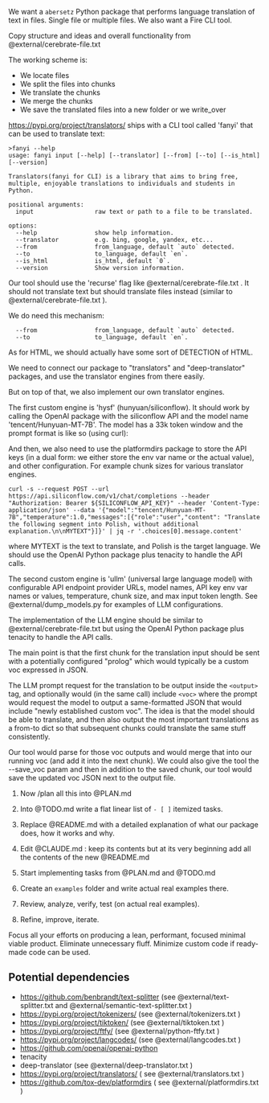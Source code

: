 
We want a `abersetz` Python package that performs language translation of text in files. Single file or multiple files. We also want a Fire CLI tool. 

Copy structure and ideas and overall functionality from @external/cerebrate-file.txt

The working scheme is: 

- We locate files
- We split the files into chunks
- We translate the chunks
- We merge the chunks 
- We save the translated files into a new folder or we write_over

https://pypi.org/project/translators/ ships with a CLI tool called 'fanyi' that can be used to translate text: 

```
>fanyi --help                                                                                                                          usage: fanyi input [--help] [--translator] [--from] [--to] [--is_html] [--version]

Translators(fanyi for CLI) is a library that aims to bring free, multiple, enjoyable translations to individuals and students in Python.

positional arguments:
  input                 raw text or path to a file to be translated.

options:
  --help                show help information.
  --translator          e.g. bing, google, yandex, etc...
  --from                from_language, default `auto` detected.
  --to                  to_language, default `en`.
  --is_html             is_html, default `0`.
  --version             Show version information.
```

Our tool should use the 'recurse' flag like @external/cerebrate-file.txt . It should not translate text but should translate files instead (similar to @external/cerebrate-file.txt ).


We do need this mechanism: 

```
  --from                from_language, default `auto` detected.
  --to                  to_language, default `en`.
```

As for HTML, we should actually have some sort of DETECTION of HTML. 

We need to connect our package to "translators" and "deep-translator" packages, and use the translator engines from there easily. 

But on top of that, we also implement our own translator engines. 

The first custom engine is 'hysf' (hunyuan/siliconflow). It should work by calling the OpenAI package with the siliconflow API and the model name 'tencent/Hunyuan-MT-7B'. The model has a 33k token window and the prompt format is like so (using curl):

And then, we also need to use the platformdirs package to store the API keys (in a dual form: we either store the env var name or the actual value), and other configuration. For example chunk sizes for various translator engines. 



```
curl -s --request POST --url https://api.siliconflow.com/v1/chat/completions --header "Authorization: Bearer ${SILICONFLOW_API_KEY}" --header 'Content-Type: application/json' --data '{"model":"tencent/Hunyuan-MT-7B","temperature":1.0,"messages":[{"role":"user","content": "Translate the following segment into Polish, without additional explanation.\n\nMYTEXT"}]}' | jq -r '.choices[0].message.content'
```

where MYTEXT is the text to translate, and Polish is the target language. We should use the OpenAI Python package plus tenacity to handle the API calls.

The second custom engine is 'ullm' (universal large language model) with configurable API endpoint provider URLs, model names, API key env var names or values, temperature, chunk size, and max input token length. See @external/dump_models.py for examples of LLM configurations. 

The implementation of the LLM engine should be similar to @external/cerebrate-file.txt but using the OpenAI Python package plus tenacity to handle the API calls. 

The main point is that the first chunk for the translation input should be sent with a potentially configured "prolog" which would typically be a custom voc expressed in JSON. 

The LLM prompt request for the translation to be output inside the `<output>` tag, and optionally would (in the same call) include `<voc>` where the prompt would request the model to output a same-formatted JSON that would include "newly established custom voc". The idea is that the model should be able to translate, and then also output the most important translations as a from-to dict so that subsequent chunks could translate the same stuff consistently. 

Our tool would parse for those voc outputs and would merge that into our running voc (and add it into the next chunk). We could also give the tool the --save_voc param and then in addition to the saved chunk, our tool would save the updated voc JSON next to the output file. 

<TASK>

1. Now /plan all this into @PLAN.md 

2. Into @TODO.md write a flat linear list of `- [ ]` itemized tasks. 

3. Replace @README.md with a detailed explanation of what our package does, how it works and why. 

4. Edit @CLAUDE.md : keep its contents but at its very beginning add all the contents of the new @README.md 

5. Start implementing tasks from @PLAN.md and @TODO.md  

6. Create an `examples` folder and write actual real examples there. 

7. Review, analyze, verify, test (on actual real examples). 

8. Refine, improve, iterate. 

Focus all your efforts on producing a lean, performant, focused minimal viable product. Eliminate unnecessary fluff. Minimize custom code if ready-made code can be used. 
</TASK>

## Potential dependencies

- https://github.com/benbrandt/text-splitter (see @external/text-splitter.txt and @external/semantic-text-splitter.txt )
- https://pypi.org/project/tokenizers/ (see @external/tokenizers.txt ) 
- https://pypi.org/project/tiktoken/ (see @external/tiktoken.txt )
- https://pypi.org/project/ftfy/ (see @external/python-ftfy.txt )
- https://pypi.org/project/langcodes/ (see @external/langcodes.txt )
- https://github.com/openai/openai-python
- tenacity
- deep-translator (see @external/deep-translator.txt )
- https://pypi.org/project/translators/ ( see @external/translators.txt )
- https://github.com/tox-dev/platformdirs ( see @external/platformdirs.txt )